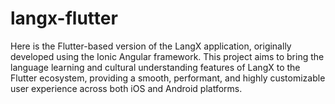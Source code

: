 # langx-flutter
Here is the Flutter-based version of the LangX application, originally developed using the Ionic Angular framework. This project aims to bring the language learning and cultural understanding features of LangX to the Flutter ecosystem, providing a smooth, performant, and highly customizable user experience across both iOS and Android platforms.
